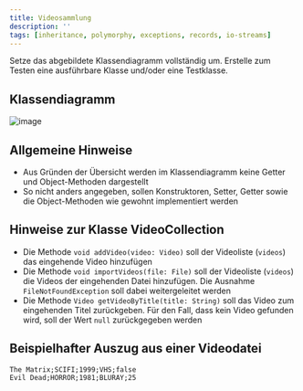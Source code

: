 ```yaml
---
title: Videosammlung
description: ''
tags: [inheritance, polymorphy, exceptions, records, io-streams]
---
```


Setze das abgebildete Klassendiagramm vollständig um. Erstelle zum Testen eine ausführbare Klasse und/oder eine Testklasse.

## Klassendiagramm
![image](https://user-images.githubusercontent.com/47243617/212251022-87846032-031a-462f-abf7-8ac35d97352e.png)

## Allgemeine Hinweise
- Aus Gründen der Übersicht werden im Klassendiagramm keine Getter und Object-Methoden dargestellt
- So nicht anders angegeben, sollen Konstruktoren, Setter, Getter sowie die Object-Methoden wie gewohnt implementiert werden

## Hinweise zur Klasse VideoCollection
- Die Methode `void addVideo(video: Video)` soll der Videoliste (`videos`) das eingehende Video hinzufügen
- Die Methode `void importVideos(file: File)` soll der Videoliste (`videos`) die Videos der eingehenden Datei hinzufügen. Die Ausnahme `FileNotFoundException` soll dabei weitergeleitet werden
- Die Methode `Video getVideoByTitle(title: String)` soll das Video zum eingehenden Titel zurückgeben. Für den Fall, dass kein Video gefunden wird, soll der Wert `null`
zurückgegeben werden

## Beispielhafter Auszug aus einer Videodatei

```
The Matrix;SCIFI;1999;VHS;false
Evil Dead;HORROR;1981;BLURAY;25
```
